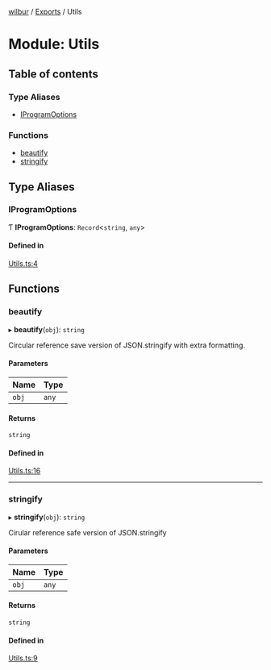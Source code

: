 [wilbur](../README.md) / [Exports](../modules.md) / Utils

# Module: Utils

## Table of contents

### Type Aliases

- [IProgramOptions](Utils.md#iprogramoptions)

### Functions

- [beautify](Utils.md#beautify)
- [stringify](Utils.md#stringify)

## Type Aliases

### IProgramOptions

Ƭ **IProgramOptions**: `Record`\<`string`, `any`\>

#### Defined in

[Utils.ts:4](https://github.com/mcottontensor/PixelStreamingInfrastructure/blob/32068e1/new_cirrus/src/Utils.ts#L4)

## Functions

### beautify

▸ **beautify**(`obj`): `string`

Circular reference save version of JSON.stringify with extra formatting.

#### Parameters

| Name | Type |
| :------ | :------ |
| `obj` | `any` |

#### Returns

`string`

#### Defined in

[Utils.ts:16](https://github.com/mcottontensor/PixelStreamingInfrastructure/blob/32068e1/new_cirrus/src/Utils.ts#L16)

___

### stringify

▸ **stringify**(`obj`): `string`

Cirular reference safe version of JSON.stringify

#### Parameters

| Name | Type |
| :------ | :------ |
| `obj` | `any` |

#### Returns

`string`

#### Defined in

[Utils.ts:9](https://github.com/mcottontensor/PixelStreamingInfrastructure/blob/32068e1/new_cirrus/src/Utils.ts#L9)
